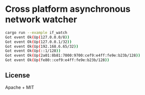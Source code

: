 # Cross platform asynchronous network watcher

```sh
cargo run --example if_watch
Got event Ok(Up(127.0.0.0/8))
Got event Ok(Up(127.0.0.1/32))
Got event Ok(Up(192.168.6.65/32))
Got event Ok(Up(::1/128))
Got event Ok(Up(2a01:8b81:7000:9700:cef9:e4ff:fe9e:b23b/128))
Got event Ok(Up(fe80::cef9:e4ff:fe9e:b23b/128))
```

## License
Apache + MIT
